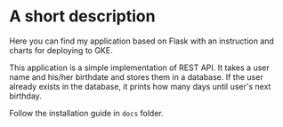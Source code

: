 # A short description

Here you can find my application based on Flask with an instruction and charts for deploying to GKE.

This application is a simple implementation of REST API.
It takes a user name and his/her birthdate and stores them in a database.
If the user already exists in the database, it prints how many days until user's next birthday.

Follow the installation guide in `docs` folder.

